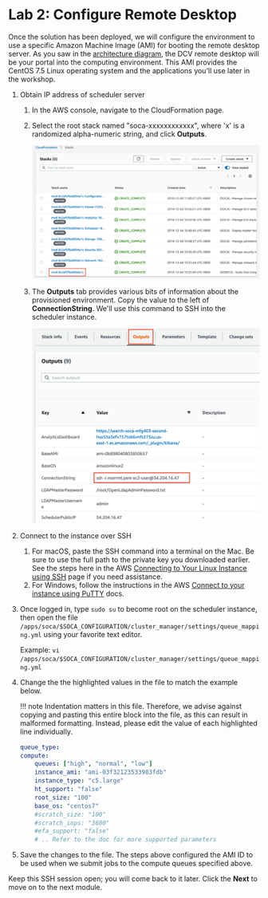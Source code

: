 # Lab 2: Configure Remote Desktop

Once the solution has been deployed, we will configure the environment to use a specific Amazon Machine Image (AMI) for booting the remote desktop server.  As you saw in the [architecture diagram](../../), the DCV remote desktop will be your portal into the computing environment.  This AMI provides the CentOS 7.5 Linux operating system and the applications you'll use later in the workshop.

1. Obtain IP address of scheduler server
    1. In the AWS console, navigate to the CloudFormation page.

    1. Select the root stack named "soca-xxxxxxxxxxxx", where 'x' is a randomized alpha-numeric string, and click **Outputs**.

        ![](../imgs/cfn-ee-stack.png)

    1. The **Outputs** tab provides various bits of information about the provisioned environment. Copy the value to the left of **ConnectionString**.  We'll use this command to SSH into the scheduler instance.  

        ![](../imgs/stack-outputs-connect-str.png)

1. Connect to the instance over SSH

    1. For macOS, paste the SSH command into a terminal on the Mac.  Be sure to use the full path to the private key you downloaded earlier. See the steps here in the AWS [Connecting to Your Linux Instance using SSH](https://docs.aws.amazon.com/AWSEC2/latest/UserGuide/AccessingInstancesLinux.html) page if you need assistance.
    1. For Windows, follow the instructions in the AWS [Connect to your instance using PuTTY](https://docs.aws.amazon.com/AWSEC2/latest/UserGuide/putty.html) docs.

1. Once logged in, type `sudo su` to become root on the scheduler instance, then open the file `/apps/soca/$SOCA_CONFIGURATION/cluster_manager/settings/queue_mapping.yml` using your favorite text editor.
    
    Example: `vi /apps/soca/$SOCA_CONFIGURATION/cluster_manager/settings/queue_mapping.yml`

1. Change the the highlighted values in the file to match the example below.

    !!! note
        Indentation matters in this file.  Therefore, we advise against copying and pasting this entire block into the file, as this can result in malformed formatting.  Instead, please edit the value of each highlighted line individually.

    ```yaml hl_lines="4 7 8"
    queue_type:
    compute:
        queues: ["high", "normal", "low"]
        instance_ami: "ami-03f32123533983fdb"
        instance_type: "c5.large"
        ht_support: "false"
        root_size: "100"
        base_os: "centos7"
        #scratch_size: "100"
        #scratch_iops: "3600"
        #efa_support: "false"
        # .. Refer to the doc for more supported parameters
    ```

1. Save the changes to the file. The steps above configured the AMI ID to be used when we submit jobs to the compute queues specified above.


Keep this SSH session open; you will come back to it later.  Click the **Next** to move on to the next module.
